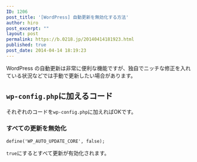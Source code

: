 ```yaml
---
ID: 1206
post_title: '[WordPress] 自動更新を無効化する方法'
author: hiro
post_excerpt: ""
layout: post
permalink: https://b.0218.jp/20140414181923.html
published: true
post_date: 2014-04-14 18:19:23
---
```

WordPress の自動更新は非常に便利な機能ですが、独自でニッチな修正を入れている状況などでは手動で更新したい場合があります。
<!--more-->
<h2><code>wp-config.php</code>に加えるコード</h2>
それぞれのコードを<code>wp-config.php</code>に加えればOKです。

<h3>すべての更新を無効化</h3>
<pre class="language-php"><code>define('WP_AUTO_UPDATE_CORE', false);</code></pre>
<code>true</code>にするとすべて更新が有効化されます。